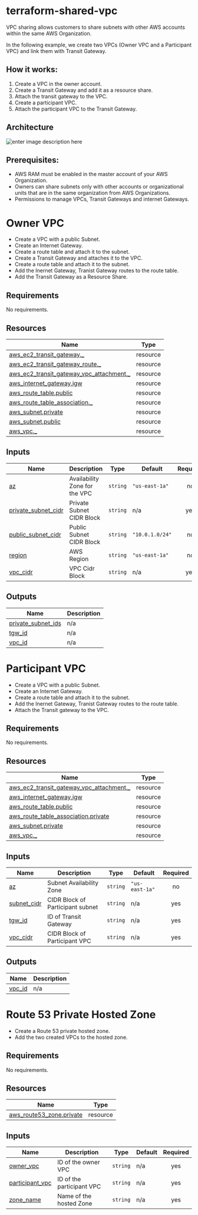 # terraform-shared-vpc

VPC sharing allows customers to share subnets with other AWS accounts within the same AWS Organization.

In the following example, we create two VPCs (Owner VPC and a Participant VPC) and link them with Transit Gateway.

## How it works:
1. Create a VPC in the owner account.
2. Create a Transit Gateway and add it as a resource share.
3. Attach the transit gateway to the VPC.
4. Create a participant VPC.
5. Attach the participant VPC to the Transit Gateway.

## Architecture

 ![enter image description here](https://drive.google.com/uc?id=1RbxGix-S1a9OcwNYC4uJingHsGiQSTS7)

## Prerequisites:
 - AWS RAM must be enabled in the master account of your AWS Organization.
 - Owners can share subnets only with other accounts or organizational units that are in the same organization from AWS Organizations.
 - Permissions to manage VPCs, Transit Gateways and internet Gateways.
 <!-- BEGIN_OWNER_VPC_MODULE -->
# Owner VPC
- Create a VPC with a public Subnet.
- Create an Internet Gateway.
- Create a route table and attach it to the subnet.
- Create a Transit Gateway and attaches it to the VPC.
- Create a route table and attach it to the subnet.
- Add the Inernet Gateway, Tranist Gateway routes to the route table.
- Add the Transit Gateway as a Resource Share. 

## Requirements

No requirements.

## Resources

| Name | Type |
|------|------|
| [aws_ec2_transit_gateway._](https://registry.terraform.io/providers/hashicorp/aws/latest/docs/resources/ec2_transit_gateway) | resource |
| [aws_ec2_transit_gateway_route._](https://registry.terraform.io/providers/hashicorp/aws/latest/docs/resources/ec2_transit_gateway_route) | resource |
| [aws_ec2_transit_gateway_vpc_attachment._](https://registry.terraform.io/providers/hashicorp/aws/latest/docs/resources/ec2_transit_gateway_vpc_attachment) | resource |
| [aws_internet_gateway.igw](https://registry.terraform.io/providers/hashicorp/aws/latest/docs/resources/internet_gateway) | resource |
| [aws_route_table.public](https://registry.terraform.io/providers/hashicorp/aws/latest/docs/resources/route_table) | resource |
| [aws_route_table_association._](https://registry.terraform.io/providers/hashicorp/aws/latest/docs/resources/route_table_association) | resource |
| [aws_subnet.private](https://registry.terraform.io/providers/hashicorp/aws/latest/docs/resources/subnet) | resource |
| [aws_subnet.public](https://registry.terraform.io/providers/hashicorp/aws/latest/docs/resources/subnet) | resource |
| [aws_vpc._](https://registry.terraform.io/providers/hashicorp/aws/latest/docs/resources/vpc) | resource |

## Inputs

| Name | Description | Type | Default | Required |
|------|-------------|------|---------|:--------:|
| <a name="input_az"></a> [az](#input\_az) | Availability Zone for the VPC | `string` | `"us-east-1a"` | no |
| <a name="input_private_subnet_cidr"></a> [private\_subnet\_cidr](#input\_private\_subnet\_cidr) | Private Subnet CIDR Block | `string` | n/a | yes |
| <a name="input_public_subnet_cidr"></a> [public\_subnet\_cidr](#input\_public\_subnet\_cidr) | Public Subnet CIDR Block | `string` | `"10.0.1.0/24"` | no |
| <a name="input_region"></a> [region](#input\_region) | AWS Region | `string` | `"us-east-1a"` | no |
| <a name="input_vpc_cidr"></a> [vpc\_cidr](#input\_vpc\_cidr) | VPC Cidr Block | `string` | n/a | yes |

## Outputs

| Name | Description |
|------|-------------|
| <a name="output_private_subnet_ids"></a> [private\_subnet\_ids](#output\_private\_subnet\_ids) | n/a |
| <a name="output_tgw_id"></a> [tgw\_id](#output\_tgw\_id) | n/a |
| <a name="output_vpc_id"></a> [vpc\_id](#output\_vpc\_id) | n/a |
<!-- END_OWNER_VPC_MODULE_DOCS -->
<!-- BEGIN_PARTICIPANT_VPC_MODULE_DOCS -->
# Participant VPC
- Create a VPC with a public Subnet.
- Create an Internet Gateway.
- Create a route table and attach it to the subnet.
- Add the Inernet Gateway, Tranist Gateway routes to the route table.
- Attach the Transit gateway to the VPC.

## Requirements

No requirements.


## Resources

| Name | Type |
|------|------|
| [aws_ec2_transit_gateway_vpc_attachment._](https://registry.terraform.io/providers/hashicorp/aws/latest/docs/resources/ec2_transit_gateway_vpc_attachment) | resource |
| [aws_internet_gateway.igw](https://registry.terraform.io/providers/hashicorp/aws/latest/docs/resources/internet_gateway) | resource |
| [aws_route_table.public](https://registry.terraform.io/providers/hashicorp/aws/latest/docs/resources/route_table) | resource |
| [aws_route_table_association.private](https://registry.terraform.io/providers/hashicorp/aws/latest/docs/resources/route_table_association) | resource |
| [aws_subnet.private](https://registry.terraform.io/providers/hashicorp/aws/latest/docs/resources/subnet) | resource |
| [aws_vpc._](https://registry.terraform.io/providers/hashicorp/aws/latest/docs/resources/vpc) | resource |

## Inputs

| Name | Description | Type | Default | Required |
|------|-------------|------|---------|:--------:|
| <a name="input_az"></a> [az](#input\_az) | Subnet Availability Zone | `string` | `"us-east-1a"` | no |
| <a name="input_subnet_cidr"></a> [subnet\_cidr](#input\_subnet\_cidr) | CIDR Block of Participant subnet | `string` | n/a | yes |
| <a name="input_tgw_id"></a> [tgw\_id](#input\_tgw\_id) | ID of Transit Gateway | `string` | n/a | yes |
| <a name="input_vpc_cidr"></a> [vpc\_cidr](#input\_vpc\_cidr) | CIDR Block of Participant VPC | `string` | n/a | yes |

## Outputs

| Name | Description |
|------|-------------|
| <a name="output_vpc_id"></a> [vpc\_id](#output\_vpc\_id) | n/a |
<!-- END_PARTICIPANT_VPC_MODULE_DOCS -->
<!-- BEGIN_ROUTE53_ZONE_DOCS -->
# Route 53 Private Hosted Zone

- Create a Route 53 private hosted zone.
- Add the two created VPCs to the hosted zone.
## Requirements

No requirements.


## Resources

| Name | Type |
|------|------|
| [aws_route53_zone.private](https://registry.terraform.io/providers/hashicorp/aws/latest/docs/resources/route53_zone) | resource |

## Inputs

| Name | Description | Type | Default | Required |
|------|-------------|------|---------|:--------:|
| <a name="input_owner_vpc"></a> [owner\_vpc](#input\_owner\_vpc) | ID of the owner VPC | `string` | n/a | yes |
| <a name="input_participant_vpc"></a> [participant\_vpc](#input\_participant\_vpc) | ID of the participant VPC | `string` | n/a | yes |
| <a name="input_zone_name"></a> [zone\_name](#input\_zone\_name) | Name of the hosted Zone | `string` | n/a | yes |

<!-- END_TF_DOCS -->